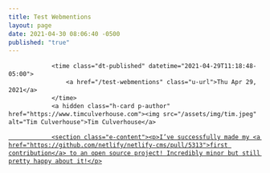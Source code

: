 ```yaml
---
title: Test Webmentions
layout: page
date: 2021-04-30 08:06:40 -0500
published: "true"
---
```



<article class="h-entry">
        
                <time class="dt-published" datetime="2021-04-29T11:18:48-05:00">
                    <a href="/test-webmentions" class="u-url">Thu Apr 29, 2021</a>
                </time>
                <a hidden class="h-card p-author" href="https://www.timculverhouse.com"><img src="/assets/img/tim.jpeg" alt="Tim Culverhouse">Tim Culverhouse</a>

<a href="https://timculverhouse.com/test-webmentions" class="u-syndication">

                <section class="e-content"><p>I’ve successfully made my <a href="https://github.com/netlify/netlify-cms/pull/5313">first contribution</a> to an open source project! Incredibly minor but still pretty happy about it!</p>
</section>
